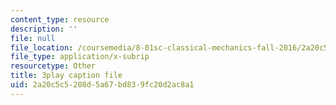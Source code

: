 ```yaml
---
content_type: resource
description: ''
file: null
file_location: /coursemedia/8-01sc-classical-mechanics-fall-2016/2a20c5c5208d5a67bd839fc20d2ac8a1_lkeX42KQjac.vtt
file_type: application/x-subrip
resourcetype: Other
title: 3play caption file
uid: 2a20c5c5-208d-5a67-bd83-9fc20d2ac8a1
---
```

